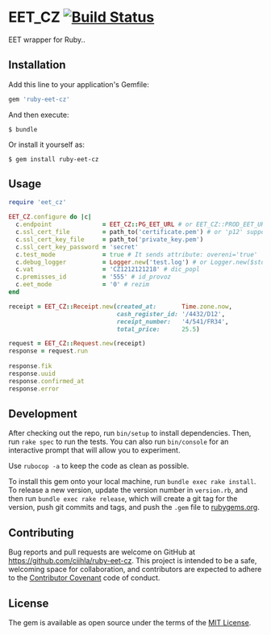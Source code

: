 # EET_CZ [![Build Status](https://travis-ci.org/ciihla/ruby-eet-cz.svg?branch=master)](https://travis-ci.org/ciihla/ruby-eet-cz)

EET wrapper for Ruby..

## Installation

Add this line to your application's Gemfile:

```ruby
gem 'ruby-eet-cz'
```

And then execute:

    $ bundle

Or install it yourself as:

    $ gem install ruby-eet-cz

## Usage

```ruby
require 'eet_cz'

EET_CZ.configure do |c|
  c.endpoint              = EET_CZ::PG_EET_URL # or EET_CZ::PROD_EET_URL
  c.ssl_cert_file         = path_to('certificate.pem') # or 'p12' supported
  c.ssl_cert_key_file     = path_to('private_key.pem')
  c.ssl_cert_key_password = 'secret'
  c.test_mode             = true # It sends attribute: overeni='true'
  c.debug_logger          = Logger.new('test.log') # or Logger.new($stdout) in tests?
  c.vat                   = 'CZ1212121218' # dic_popl
  c.premisses_id          = '555' # id_provoz
  c.eet_mode              = '0' # rezim
end

receipt = EET_CZ::Receipt.new(created_at:       Time.zone.now,
                              cash_register_id: '/4432/D12',
                              receipt_number:   '4/541/FR34',
                              total_price:      25.5)

request = EET_CZ::Request.new(receipt)
response = request.run
        
response.fik
response.uuid
response.confirmed_at
response.error                                                                                                                
```

## Development

After checking out the repo, run `bin/setup` to install dependencies. 
Then, run `rake spec` to run the tests. 
You can also run `bin/console` for an interactive prompt that will allow you to experiment.

Use `rubocop -a` to keep the code as clean as possible.

To install this gem onto your local machine, run `bundle exec rake install`. 
To release a new version, update the version number in `version.rb`, and then run `bundle exec rake release`, which will create a git tag for the version, push git commits and tags, and push the `.gem` file to [rubygems.org](https://rubygems.org).

## Contributing

Bug reports and pull requests are welcome on GitHub at https://github.com/ciihla/ruby-eet-cz. This project is intended to be a safe, welcoming space for collaboration, and contributors are expected to adhere to the [Contributor Covenant](http://contributor-covenant.org) code of conduct.


## License

The gem is available as open source under the terms of the [MIT License](http://opensource.org/licenses/MIT).

